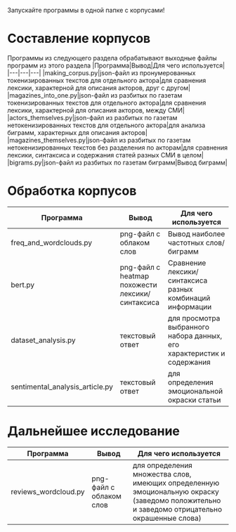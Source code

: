 Запускайте программы в одной папке с корпусами!
# Составление корпусов
Программы из следующего раздела обрабатывают выходные файлы программ из этого раздела
|Программа|Вывод|Для чего используется|
|---|---|---|
|making_corpus.py|json-файл из пронумерованных токенизированных текстов для отдельного актора|для сравнения лексики, характерной для описания акторов, друг с другом|
|magazines_into_one.py|json-файл из разбитых по газетам токенизированных текстов для отдельного актора|для сравнения лексики, характерной для описания акторов, между СМИ|
|actors_themselves.py|json-файл из разбитых по газетам нетокенизированных текстов для отдельного актора|для анализа биграмм, характерных для описания акторов|
|magazines_themselves.py|json-файл из разбитых по газетам нетокенизированных текстов без разделения по акторам|для сравнения лексики, синтаксиса и содержания статей разных СМИ в целом|
|bigrams.py|json-файл из разбитых по газетам биграмм|Вывод биграмм|

# Обработка корпусов
|Программа|Вывод|Для чего используется|
|---|---|---|
|freq_and_wordclouds.py|png-файл с облаком слов|Вывод наиболее частотных слов/биграмм|
|bert.py|png-файл с heatmap похожести лексики/синтаксиса|Сравнение лексики/синтаксиса разных комбинаций информации|
|dataset_analysis.py|текстовый ответ|для просмотра выбранного набора данных, его характеристик и содержания|
|sentimental_analysis_article.py|текстовый ответ|для определения эмоциональной окраски статьи|


# Дальнейшее исследование
|Программа|Вывод|Для чего используется|
|---|---|---|
|reviews_wordcloud.py|png-файл с облаком слов|для определения множества слов, имеющих определенную эмоциональную окраску (заведомо положительно и заведомо отрицательно окрашенные слова)|
